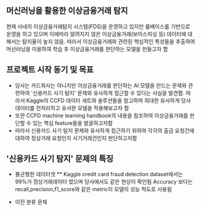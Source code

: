 ## 머신러닝을 활용한 이상금융거래 탐지

현재 사내의 이상금융거래탐지 시스템(FDS)을 운영하고 있지만 룰베이스를 기반으로 운영을 하고 있으며 이에따라 알려지지 않은 이상금융거래(보이스피싱 등) 데이터에 대해서는 탐지율이 높지 않음. 따라서 이상금융거래와 관련된 핵심적인 특성들을 추출하여 머신러닝을 이용하여 학습 후 이상금융거래를 판단하는 모델을 만들고자 함

## 프로젝트 시작 동기 및 목표
* 당사는 카드회사는 아니지만 이상금융거래를 판단하는 AI 모델을 만드는 문제와 관련하여 '신용카드 사기 탐지' 문제와 유사하게 접근할 수 있다는 사실을 발견함. 따라서 Kaggle의 CCFD 데이터 세트와 솔루션들을 참고하여 최대한 유사하게 당사 데이터를 전처리하고 유사한 모델을 적용해보고자 함
* 또한 CCFD machine learning handbook의 내용을 참조하여 이상금융거래를 판단할 수 있는 핵심 feature들을 발굴하고자함
* 따라서 신용카드 사기 탐지 문제와 유사하게 접근하기 위하여 각각의 출금 요청건에 대하여 정상거래 요청인지 사기거래건인지 판단하고자함

## '신용카드 사기 탐지' 문제의 특징
* 불균형한 데이터셋
** Kaggle credit card fraud detection dataset에서는 99%가 정상거래데이터 였으며 당사에서도 같은 현상이 확인됨 Accuracy 보다는 recall,precision,f1_score와 같은 metric이 모델의 성능 척도로 사용됨
 
* 이진 분류 문제

#
